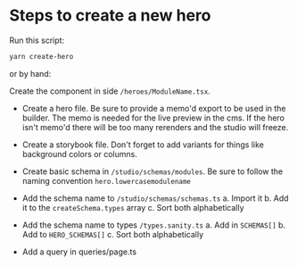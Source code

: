 # Steps to create a new hero

Run this script:

```bash
yarn create-hero
```

or by hand:

Create the component in side `/heroes/ModuleName.tsx`.

- Create a hero file. Be sure to provide a memo'd export to be used in the builder. The memo is needed for the live preview in the cms. If the hero isn't memo'd there will be too many rerenders and the studio will freeze.
- Create a storybook file. Don't forget to add variants for things like background colors or columns.

- Create basic schema in `/studio/schemas/modules`. Be sure to follow the naming convention `hero.lowercasemodulename`
- Add the schema name to `/studio/schemas/schemas.ts`
  a. Import it
  b. Add it to the `createSchema.types` array
  c. Sort both alphabetically
- Add the schema name to types `/types.sanity.ts`
  a. Add in `SCHEMAS[]`
  b. Add to `HERO_SCHEMAS[]`
  c. Sort both alphabetically
- Add a query in queries/page.ts
